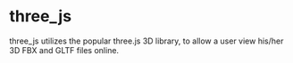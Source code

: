 # three_js

three_js utilizes the popular three.js 3D library,
to allow a user view his/her 3D FBX and GLTF
files online.
